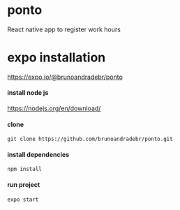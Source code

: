 # ponto
React native app to register work hours

# expo installation

https://expo.io/@brunoandradebr/ponto

#### install node js

https://nodejs.org/en/download/

#### clone

``` git clone https://github.com/brunoandradebr/ponto.git ```

#### install dependencies

``` npm install ```

#### run project

``` expo start ```

